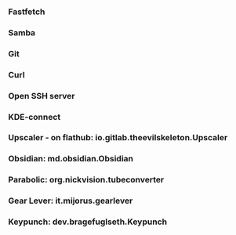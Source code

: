 ### Fastfetch
### Samba
### Git
### Curl
### Open SSH server
### KDE-connect
### Upscaler - on flathub: io.gitlab.theevilskeleton.Upscaler
### Obsidian: md.obsidian.Obsidian
### Parabolic: org.nickvision.tubeconverter
### Gear Lever: it.mijorus.gearlever
### Keypunch: dev.bragefuglseth.Keypunch
